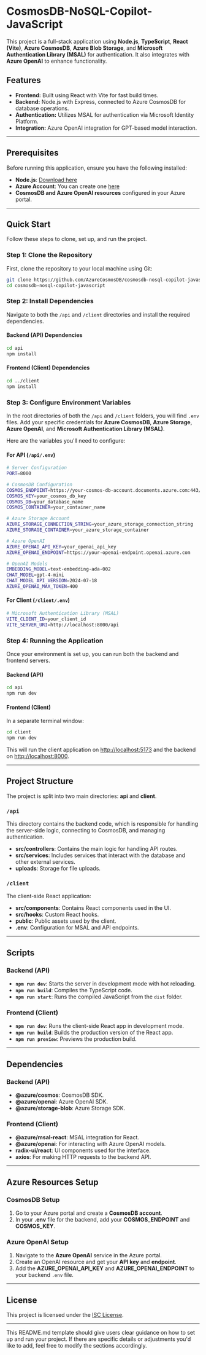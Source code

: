 # CosmosDB-NoSQL-Copilot-JavaScript

This project is a full-stack application using **Node.js**, **TypeScript**, **React (Vite)**, **Azure CosmosDB**, **Azure Blob Storage**, and **Microsoft Authentication Library (MSAL)** for authentication. It also integrates with **Azure OpenAI** to enhance functionality.

## Features

- **Frontend:** Built using React with Vite for fast build times.
- **Backend:** Node.js with Express, connected to Azure CosmosDB for database operations.
- **Authentication:** Utilizes MSAL for authentication via Microsoft Identity Platform.
- **Integration:** Azure OpenAI integration for GPT-based model interaction.

---

## Prerequisites

Before running this application, ensure you have the following installed:

- **Node.js**: [Download here](https://nodejs.org/en/download/)
- **Azure Account**: You can create one [here](https://azure.microsoft.com/en-us/free/)
- **CosmosDB and Azure OpenAI resources** configured in your Azure portal.

---

## Quick Start

Follow these steps to clone, set up, and run the project.

### Step 1: Clone the Repository

First, clone the repository to your local machine using Git:

```bash
git clone https://github.com/AzureCosmosDB/cosmosdb-nosql-copilot-javascript
cd cosmosdb-nosql-copilot-javascript
```

### Step 2: Install Dependencies

Navigate to both the `/api` and `/client` directories and install the required dependencies.

#### Backend (API) Dependencies

```bash
cd api
npm install
```

#### Frontend (Client) Dependencies

```bash
cd ../client
npm install
```

### Step 3: Configure Environment Variables

In the root directories of both the `/api` and `/client` folders, you will find `.env` files. Add your specific credentials for **Azure CosmosDB**, **Azure Storage**, **Azure OpenAI**, and **Microsoft Authentication Library (MSAL)**.

Here are the variables you'll need to configure:

#### For API (`/api/.env`)

```bash
# Server Configuration
PORT=8000

# CosmosDB Configuration
COSMOS_ENDPOINT=https://your-cosmos-db-account.documents.azure.com:443/
COSMOS_KEY=your_cosmos_db_key
COSMOS_DB=your_database_name
COSMOS_CONTAINER=your_container_name

# Azure Storage Account
AZURE_STORAGE_CONNECTION_STRING=your_azure_storage_connection_string
AZURE_STORAGE_CONTAINER=your_azure_storage_container

# Azure OpenAI
AZURE_OPENAI_API_KEY=your_openai_api_key
AZURE_OPENAI_ENDPOINT=https://your-openai-endpoint.openai.azure.com

# OpenAI Models
EMBEDDING_MODEL=text-embedding-ada-002
CHAT_MODEL=gpt-4-mini
CHAT_MODEL_API_VERSION=2024-07-18
AZURE_OPENAI_MAX_TOKEN=400
```

#### For Client (`/client/.env`)

```bash
# Microsoft Authentication Library (MSAL)
VITE_CLIENT_ID=your_client_id
VITE_SERVER_URI=http://localhost:8000/api
```

### Step 4: Running the Application

Once your environment is set up, you can run both the backend and frontend servers.

#### Backend (API)

```bash
cd api
npm run dev
```

#### Frontend (Client)

In a separate terminal window:

```bash
cd client
npm run dev
```

This will run the client application on [http://localhost:5173](http://localhost:5173) and the backend on [http://localhost:8000](http://localhost:8000).

---

## Project Structure

The project is split into two main directories: **api** and **client**.

### `/api`

This directory contains the backend code, which is responsible for handling the server-side logic, connecting to CosmosDB, and managing authentication.

- **src/controllers**: Contains the main logic for handling API routes.
- **src/services**: Includes services that interact with the database and other external services.
- **uploads**: Storage for file uploads.

### `/client`

The client-side React application:

- **src/components**: Contains React components used in the UI.
- **src/hooks**: Custom React hooks.
- **public**: Public assets used by the client.
- **.env**: Configuration for MSAL and API endpoints.

---

## Scripts

### Backend (API)

- **`npm run dev`**: Starts the server in development mode with hot reloading.
- **`npm run build`**: Compiles the TypeScript code.
- **`npm run start`**: Runs the compiled JavaScript from the `dist` folder.

### Frontend (Client)

- **`npm run dev`**: Runs the client-side React app in development mode.
- **`npm run build`**: Builds the production version of the React app.
- **`npm run preview`**: Previews the production build.

---

## Dependencies

### Backend (API)

- **@azure/cosmos**: CosmosDB SDK.
- **@azure/openai**: Azure OpenAI SDK.
- **@azure/storage-blob**: Azure Storage SDK.

### Frontend (Client)

- **@azure/msal-react**: MSAL integration for React.
- **@azure/openai**: For interacting with Azure OpenAI models.
- **radix-ui/react**: UI components used for the interface.
- **axios**: For making HTTP requests to the backend API.

---

## Azure Resources Setup

### CosmosDB Setup

1. Go to your Azure portal and create a **CosmosDB account**.
2. In your **.env** file for the backend, add your **COSMOS_ENDPOINT** and **COSMOS_KEY**.

### Azure OpenAI Setup

1. Navigate to the **Azure OpenAI** service in the Azure portal.
2. Create an OpenAI resource and get your **API key** and **endpoint**.
3. Add the **AZURE_OPENAI_API_KEY** and **AZURE_OPENAI_ENDPOINT** to your backend `.env` file.

---

## License

This project is licensed under the [ISC License](./LICENSE).

---

This README.md template should give users clear guidance on how to set up and run your project. If there are specific details or adjustments you'd like to add, feel free to modify the sections accordingly.